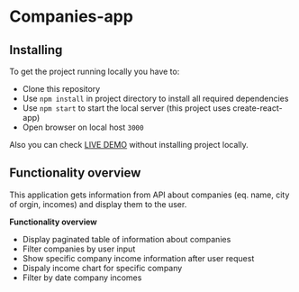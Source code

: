 # Companies-app

## Installing

To get the project running locally you have to:

- Clone this repository
- Use `npm install` in project directory to install all required dependencies
- Use `npm start` to start the local server (this project uses create-react-app)
- Open browser on local host `3000`

Also you can check [LIVE DEMO](https://dogrodnik.github.io/companies-app/) without installing project locally.

## Functionality overview

This application gets information from API about companies (eq. name, city of orgin, incomes) and display them to the user.

**Functionality overview**

- Display paginated table of information about companies
- Filter companies by user input
- Show specific company income information after user request
- Dispaly income chart for specific company
- Filter by date company incomes
